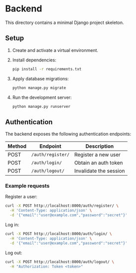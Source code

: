 # Backend

This directory contains a minimal Django project skeleton.

## Setup

1. Create and activate a virtual environment.
2. Install dependencies:

   ```bash
   pip install -r requirements.txt
   ```
3. Apply database migrations:

   ```bash
   python manage.py migrate
   ```
4. Run the development server:

   ```bash
   python manage.py runserver
   ```

## Authentication

The backend exposes the following authentication endpoints:

| Method | Endpoint          | Description             |
| ------ | ----------------- | ----------------------- |
| POST   | `/auth/register/` | Register a new user     |
| POST   | `/auth/login/`    | Obtain an auth token    |
| POST   | `/auth/logout/`   | Invalidate the session  |

### Example requests

Register a user:

```bash
curl -X POST http://localhost:8000/auth/register/ \
  -H 'Content-Type: application/json' \
  -d '{"email":"user@example.com","password":"secret"}'
```

Log in:

```bash
curl -X POST http://localhost:8000/auth/login/ \
  -H 'Content-Type: application/json' \
  -d '{"email":"user@example.com","password":"secret"}'
```

Log out:

```bash
curl -X POST http://localhost:8000/auth/logout/ \
  -H "Authorization: Token <token>"
```
